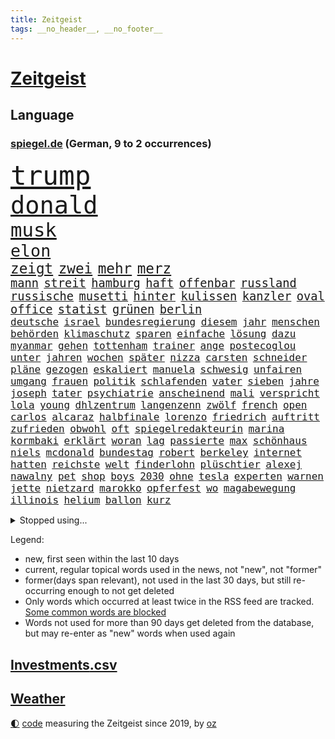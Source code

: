 ```yaml
---
title: Zeitgeist
tags: __no_header__, __no_footer__
---
```


# [Zeitgeist](https://oliz.io/zeitgeist/)

## Language

<h3><a href="https://www.spiegel.de" target="_blank">spiegel.de</a> (German, 9 to 2 occurrences)</h3>
<p style="font-family:monospace">
<span style="font-size:32pt"><a href="news_links.html#trump" class="current">trump</a></span>
<br>
<span style="font-size:29pt"><a href="news_links.html#donald" class="current">donald</a></span>
<br>
<span style="font-size:23pt"><a href="news_links.html#musk" class="current">musk</a></span>
<br>
<span style="font-size:20pt"><a href="news_links.html#elon" class="current">elon</a></span>
<br>
<span style="font-size:17pt"><a href="news_links.html#zeigt" class="current">zeigt</a></span>
<span style="font-size:17pt"><a href="news_links.html#zwei" class="current">zwei</a></span>
<span style="font-size:17pt"><a href="news_links.html#mehr" class="current">mehr</a></span>
<span style="font-size:17pt"><a href="news_links.html#merz" class="current">merz</a></span>
<br>
<span style="font-size:14pt"><a href="news_links.html#mann" class="current">mann</a></span>
<span style="font-size:14pt"><a href="news_links.html#streit" class="current">streit</a></span>
<span style="font-size:14pt"><a href="news_links.html#hamburg" class="current">hamburg</a></span>
<span style="font-size:14pt"><a href="news_links.html#haft" class="current">haft</a></span>
<span style="font-size:14pt"><a href="news_links.html#offenbar" class="current">offenbar</a></span>
<span style="font-size:14pt"><a href="news_links.html#russland" class="current">russland</a></span>
<span style="font-size:14pt"><a href="news_links.html#russische" class="current">russische</a></span>
<span style="font-size:14pt"><a href="news_links.html#musetti" class="new">musetti</a></span>
<span style="font-size:14pt"><a href="news_links.html#hinter" class="current">hinter</a></span>
<span style="font-size:14pt"><a href="news_links.html#kulissen" class="current">kulissen</a></span>
<span style="font-size:14pt"><a href="news_links.html#kanzler" class="current">kanzler</a></span>
<span style="font-size:14pt"><a href="news_links.html#oval" class="current">oval</a></span>
<span style="font-size:14pt"><a href="news_links.html#office" class="current">office</a></span>
<span style="font-size:14pt"><a href="news_links.html#statist" class="new">statist</a></span>
<span style="font-size:14pt"><a href="news_links.html#grünen" class="current">grünen</a></span>
<span style="font-size:14pt"><a href="news_links.html#berlin" class="current">berlin</a></span>
<br>
<span style="font-size:12pt"><a href="news_links.html#deutsche" class="current">deutsche</a></span>
<span style="font-size:12pt"><a href="news_links.html#israel" class="current">israel</a></span>
<span style="font-size:12pt"><a href="news_links.html#bundesregierung" class="current">bundesregierung</a></span>
<span style="font-size:12pt"><a href="news_links.html#diesem" class="current">diesem</a></span>
<span style="font-size:12pt"><a href="news_links.html#jahr" class="current">jahr</a></span>
<span style="font-size:12pt"><a href="news_links.html#menschen" class="current">menschen</a></span>
<span style="font-size:12pt"><a href="news_links.html#behörden" class="current">behörden</a></span>
<span style="font-size:12pt"><a href="news_links.html#klimaschutz" class="current">klimaschutz</a></span>
<span style="font-size:12pt"><a href="news_links.html#sparen" class="current">sparen</a></span>
<span style="font-size:12pt"><a href="news_links.html#einfache" class="current">einfache</a></span>
<span style="font-size:12pt"><a href="news_links.html#lösung" class="current">lösung</a></span>
<span style="font-size:12pt"><a href="news_links.html#dazu" class="current">dazu</a></span>
<span style="font-size:12pt"><a href="news_links.html#myanmar" class="current">myanmar</a></span>
<span style="font-size:12pt"><a href="news_links.html#gehen" class="current">gehen</a></span>
<span style="font-size:12pt"><a href="news_links.html#tottenham" class="current">tottenham</a></span>
<span style="font-size:12pt"><a href="news_links.html#trainer" class="current">trainer</a></span>
<span style="font-size:12pt"><a href="news_links.html#ange" class="new">ange</a></span>
<span style="font-size:12pt"><a href="news_links.html#postecoglou" class="new">postecoglou</a></span>
<span style="font-size:12pt"><a href="news_links.html#unter" class="current">unter</a></span>
<span style="font-size:12pt"><a href="news_links.html#jahren" class="current">jahren</a></span>
<span style="font-size:12pt"><a href="news_links.html#wochen" class="current">wochen</a></span>
<span style="font-size:12pt"><a href="news_links.html#später" class="current">später</a></span>
<span style="font-size:12pt"><a href="news_links.html#nizza" class="new">nizza</a></span>
<span style="font-size:12pt"><a href="news_links.html#carsten" class="current">carsten</a></span>
<span style="font-size:12pt"><a href="news_links.html#schneider" class="current">schneider</a></span>
<span style="font-size:12pt"><a href="news_links.html#pläne" class="current">pläne</a></span>
<span style="font-size:12pt"><a href="news_links.html#gezogen" class="current">gezogen</a></span>
<span style="font-size:12pt"><a href="news_links.html#eskaliert" class="current">eskaliert</a></span>
<span style="font-size:12pt"><a href="news_links.html#manuela" class="current">manuela</a></span>
<span style="font-size:12pt"><a href="news_links.html#schwesig" class="current">schwesig</a></span>
<span style="font-size:12pt"><a href="news_links.html#unfairen" class="new">unfairen</a></span>
<span style="font-size:12pt"><a href="news_links.html#umgang" class="current">umgang</a></span>
<span style="font-size:12pt"><a href="news_links.html#frauen" class="current">frauen</a></span>
<span style="font-size:12pt"><a href="news_links.html#politik" class="current">politik</a></span>
<span style="font-size:12pt"><a href="news_links.html#schlafenden" class="new">schlafenden</a></span>
<span style="font-size:12pt"><a href="news_links.html#vater" class="current">vater</a></span>
<span style="font-size:12pt"><a href="news_links.html#sieben" class="current">sieben</a></span>
<span style="font-size:12pt"><a href="news_links.html#jahre" class="current">jahre</a></span>
<span style="font-size:12pt"><a href="news_links.html#joseph" class="current">joseph</a></span>
<span style="font-size:12pt"><a href="news_links.html#tater" class="current">tater</a></span>
<span style="font-size:12pt"><a href="news_links.html#psychiatrie" class="current">psychiatrie</a></span>
<span style="font-size:12pt"><a href="news_links.html#anscheinend" class="current">anscheinend</a></span>
<span style="font-size:12pt"><a href="news_links.html#mali" class="new">mali</a></span>
<span style="font-size:12pt"><a href="news_links.html#verspricht" class="current">verspricht</a></span>
<span style="font-size:12pt"><a href="news_links.html#lola" class="current">lola</a></span>
<span style="font-size:12pt"><a href="news_links.html#young" class="current">young</a></span>
<span style="font-size:12pt"><a href="news_links.html#dhlzentrum" class="new">dhlzentrum</a></span>
<span style="font-size:12pt"><a href="news_links.html#langenzenn" class="new">langenzenn</a></span>
<span style="font-size:12pt"><a href="news_links.html#zwölf" class="current">zwölf</a></span>
<span style="font-size:12pt"><a href="news_links.html#french" class="current">french</a></span>
<span style="font-size:12pt"><a href="news_links.html#open" class="current">open</a></span>
<span style="font-size:12pt"><a href="news_links.html#carlos" class="current">carlos</a></span>
<span style="font-size:12pt"><a href="news_links.html#alcaraz" class="current">alcaraz</a></span>
<span style="font-size:12pt"><a href="news_links.html#halbfinale" class="current">halbfinale</a></span>
<span style="font-size:12pt"><a href="news_links.html#lorenzo" class="current">lorenzo</a></span>
<span style="font-size:12pt"><a href="news_links.html#friedrich" class="current">friedrich</a></span>
<span style="font-size:12pt"><a href="news_links.html#auftritt" class="current">auftritt</a></span>
<span style="font-size:12pt"><a href="news_links.html#zufrieden" class="current">zufrieden</a></span>
<span style="font-size:12pt"><a href="news_links.html#obwohl" class="current">obwohl</a></span>
<span style="font-size:12pt"><a href="news_links.html#oft" class="current">oft</a></span>
<span style="font-size:12pt"><a href="news_links.html#spiegelredakteurin" class="current">spiegelredakteurin</a></span>
<span style="font-size:12pt"><a href="news_links.html#marina" class="new">marina</a></span>
<span style="font-size:12pt"><a href="news_links.html#kormbaki" class="new">kormbaki</a></span>
<span style="font-size:12pt"><a href="news_links.html#erklärt" class="current">erklärt</a></span>
<span style="font-size:12pt"><a href="news_links.html#woran" class="current">woran</a></span>
<span style="font-size:12pt"><a href="news_links.html#lag" class="current">lag</a></span>
<span style="font-size:12pt"><a href="news_links.html#passierte" class="current">passierte</a></span>
<span style="font-size:12pt"><a href="news_links.html#max" class="current">max</a></span>
<span style="font-size:12pt"><a href="news_links.html#schönhaus" class="new">schönhaus</a></span>
<span style="font-size:12pt"><a href="news_links.html#niels" class="new">niels</a></span>
<span style="font-size:12pt"><a href="news_links.html#mcdonald" class="new">mcdonald</a></span>
<span style="font-size:12pt"><a href="news_links.html#bundestag" class="current">bundestag</a></span>
<span style="font-size:12pt"><a href="news_links.html#robert" class="current">robert</a></span>
<span style="font-size:12pt"><a href="news_links.html#berkeley" class="current">berkeley</a></span>
<span style="font-size:12pt"><a href="news_links.html#internet" class="current">internet</a></span>
<span style="font-size:12pt"><a href="news_links.html#hatten" class="current">hatten</a></span>
<span style="font-size:12pt"><a href="news_links.html#reichste" class="current">reichste</a></span>
<span style="font-size:12pt"><a href="news_links.html#welt" class="current">welt</a></span>
<span style="font-size:12pt"><a href="news_links.html#finderlohn" class="new">finderlohn</a></span>
<span style="font-size:12pt"><a href="news_links.html#plüschtier" class="new">plüschtier</a></span>
<span style="font-size:12pt"><a href="news_links.html#alexej" class="current">alexej</a></span>
<span style="font-size:12pt"><a href="news_links.html#nawalny" class="current">nawalny</a></span>
<span style="font-size:12pt"><a href="news_links.html#pet" class="current">pet</a></span>
<span style="font-size:12pt"><a href="news_links.html#shop" class="current">shop</a></span>
<span style="font-size:12pt"><a href="news_links.html#boys" class="current">boys</a></span>
<span style="font-size:12pt"><a href="news_links.html#2030" class="current">2030</a></span>
<span style="font-size:12pt"><a href="news_links.html#ohne" class="current">ohne</a></span>
<span style="font-size:12pt"><a href="news_links.html#tesla" class="current">tesla</a></span>
<span style="font-size:12pt"><a href="news_links.html#experten" class="current">experten</a></span>
<span style="font-size:12pt"><a href="news_links.html#warnen" class="current">warnen</a></span>
<span style="font-size:12pt"><a href="news_links.html#jette" class="current">jette</a></span>
<span style="font-size:12pt"><a href="news_links.html#nietzard" class="current">nietzard</a></span>
<span style="font-size:12pt"><a href="news_links.html#marokko" class="new">marokko</a></span>
<span style="font-size:12pt"><a href="news_links.html#opferfest" class="new">opferfest</a></span>
<span style="font-size:12pt"><a href="news_links.html#wo" class="current">wo</a></span>
<span style="font-size:12pt"><a href="news_links.html#magabewegung" class="new">magabewegung</a></span>
<span style="font-size:12pt"><a href="news_links.html#illinois" class="current">illinois</a></span>
<span style="font-size:12pt"><a href="news_links.html#helium" class="new">helium</a></span>
<span style="font-size:12pt"><a href="news_links.html#ballon" class="new">ballon</a></span>
<span style="font-size:12pt"><a href="news_links.html#kurz" class="current">kurz</a></span>
</p>
<details>
<summary>Stopped using...</summary>
<p class="former" style="font-size:12pt">
also(1688) geliefert(1688) gas(1687) identifiziert(1687) kurzfristig(1687) zeugen(1687) 2016(1686) fühlt(1686) reformen(1686) reihe(1686) rest(1686) unterstützen(1686) fliegen(1685) hinaus(1685) hinterlassen(1685) jedem(1685) skandal(1685) smartphone(1685) abstimmen(1684) küste(1684) signal(1684) zeitweise(1684) heftig(1683) präsentieren(1683) solidarität(1683) 6(1682) enorm(1682) entwickelt(1682) krank(1682) schnelle(1682) 75(1681) aufsehen(1681) boot(1681) gerettet(1681) philippinen(1681) regen(1681) trend(1681) verschiedene(1681) aufgerufen(1680) flüge(1680) gefährlicher(1680) kommission(1680) remis(1680) stoßen(1680) verschiebt(1680) versorgt(1680) 35(1679) folgte(1679) paul(1679) profitiert(1679) vergewaltigt(1679) düsseldorf(1678) kleiner(1678) länge(1678) längere(1678) tests(1678) veranstalter(1678) verlust(1678) außer(1677) beschimpft(1677) erschüttert(1677) veranstaltung(1677) still(1676) 32(1675) begründung(1675) demonstrationen(1675) körperverletzung(1675) schien(1675) thüringen(1675) afrika(1674) nahezu(1674) philipp(1674) schwierigkeiten(1674) blieben(1673) 45(1672) zinsen(1672) alarmiert(1671) gering(1671) schauen(1671) see(1671) demokratische(1670) gründen(1670) jüngere(1670) siegen(1670) tür(1670) zugelassen(1670) ii(1669) italienischen(1669) schicken(1668) vw(1666) vieles(1664) warm(1664) cduchef(1662) pkw(1662) bundesgerichtshof(1661) aussehen(1659) insassen(1657) sichert(1657) politikerin(1656) informiert(1655) abstieg(1653) bangen(1653) gelandet(1650) retter(1650) schützt(1649) möglichkeiten(1648) hinweis(1646) provoziert(1646) geborgen(1644) staatlichen(1642) sammeln(1629) teuren(1629) drohne(1626) rache(1619) investor(1514) politikern(1513) krieges(1464) spiegelreporter(1448) fachkräftemangel(1433) zugestimmt(1403) cup(1401) ausgefallen(1390) 700(1373) mike(1355) haushalt(1353) fachkräfte(1315) volksverhetzung(1300) gestört(1282) militärischen(1279) innenministerin(1259) verabschieden(1252) faeser(1245) nancy(1245) weiten(1234) schwieriger(1218) emotionalen(1205) afrikanischen(1199) flughäfen(1198) aufhören(1189) flüchten(1149) ausstieg(1138) sylt(1090) joshua(1079) sprung(1070) thüringens(1060) landwirtschaft(1038) notruf(1020) durchs(1018) island(1017) franz(994) yorker(986) männliche(945) steigern(898) vulkan(882) mag(880) überschritten(880) gegründet(866) fahnder(865) panik(828) cartoons(819) wahlsieger(819) attackieren(815) gala(812) gedanken(809) rio(806) anlagen(798) chappatte(798) plaßmann(798) stuttmann(798) beeinflussen(791) miami(791) optionen(787) genaue(783) umsetzen(781) glas(777) court(746) spaniens(739) genießen(736) ereignis(734) pilot(734) iphones(729) beruft(725) bekennt(718) zahlungen(708) budget(706) unterschied(706) überlegen(698) rechtsruck(696) benachteiligt(683) vormittag(677) desaster(671) froh(658) gedreht(653) torwart(653) stoppte(649) dauerte(640) ausnahmezustand(639) fraktion(636) betrogen(635) sperre(630) goldenen(625) uswahl(617) verspottet(609) ausbruch(607) kimmich(605) belästigt(602) expertin(591) taugen(588) 85(586) kritischen(579) beteiligung(570) bestätigte(568) damaskus(563) demonstration(563) abschiebung(554) häftlinge(553) beyoncé(552) perry(550) einschnitte(546) gestritten(537) verspätung(531) stuttgarter(526) gesichter(522) dubai(520) befand(518) offensichtlich(518) unwahrscheinlich(518) grundgesetz(515) zeitalter(514) grande(512) umfangreiche(503) behandlung(502) ordentlich(499) rammte(498) cdu/csu(495) anthony(494) audi(492) schritten(491) wunder(481) ausgang(480) piloten(480) dreharbeiten(479) lily(477) satelliten(475) zweieinhalb(474) sophie(467) anforderungen(465) macher(465) pferd(460) minderjährigen(459) verbringen(456) solches(453) fragte(451) mallorca(449) falschinformationen(447) klette(447) sitze(447) auslöser(445) rihanna(444) jenseits(442) rechtslage(442) märkte(433) alec(430) baldwin(430) fehlern(430) vertritt(430) indirekt(427) internen(426) plastik(425) vizepräsident(424) fastfoodkette(421) jeff(421) pogačar(421) tadej(421) koch(420) flüchtlingen(418) boss(416) bekannter(413) messen(413) parlaments(409) leidenschaft(408) ursachen(408) unseres(407) 44(403) unzulässig(399) zahlreicher(399) handwerk(394) loben(389) vorstellung(389) normalität(388) parteispitze(387) erdgas(382) besuchte(381) jessica(381) amtsträger(377) polarisiert(371) arbeitslosigkeit(369) besitzt(367) ego(366) beirut(363) stiegen(358) palästinensern(356) grand(355) regierungspartei(352) robin(352) dresdner(351) reynolds(348) glaubte(346) lügt(345) kollegin(344) anfangs(343) jubelt(338) seltenen(333) gefangen(332) jemandem(332) verstärken(331) kamala(330) arabische(329) bewahrt(327) vermummte(326) wachsende(325) brat(323) feuert(323) homeoffice(318) stabilität(318) verfehlt(315) vergewaltigte(315) ran(312) café(311) oberfläche(311) indiens(310) anruf(308) lebenden(307) zerstörten(307) neudelhi(305) zugunsten(304) überprüft(304) zweijähriger(301) abbrechen(300) regierungsbildung(300) schwach(298) grafiken(297) tanzte(295) zukommt(294) elbe(292) potenzielle(292) sparprogramm(291) dir(289) änderung(289) vertretern(288) kürzungen(286) mittag(285) buchen(283) frontal(283) klappen(283) vermächtnis(283) brandanschlägen(282) riese(281) sitzung(281) reichlich(280) venezuelas(280) karlsruher(278) status(278) 2028(277) unabhängigkeit(277) konjunkturflaute(275) japans(273) senden(273) verlusten(271) entlassungen(270) satiriker(269) berufliche(268) filialen(266) daniela(265) ozempic(265) nick(264) portugals(264) parallelen(262) rohstoffen(259) 007(258) trost(257) container(256) gebraucht(255) stromversorgung(255) angeschossen(253) zuständig(253) 94(251) doku(251) bruchteil(250) wolfsburger(248) aleksandar(247) festgehalten(247) thriller(247) energiepreise(245) gescheiterten(244) recherchen(243) einkaufen(242) verfassung(241) weshalb(240) ausgerichtet(239) annäherung(238) februar(238) eingeliefert(237) manipuliert(237) quarterback(237) räumte(237) spö(236) udo(236) ehre(235) beschossen(232) lkwfahrer(232) söhne(232) bezos(230) aston(229) minderheit(229) fluten(228) night(228) diktators(227) frische(226) einmischung(224) flugobjekte(224) generationen(221) umdenken(220) fortuna(218) option(218) t(217) aussterben(214) sam(214) fragt(213) armen(211) panikattacken(209) seltsames(209) identifizieren(208) ukrainepolitik(207) gerd(205) meteorologen(201) veranlasste(201) gemeinsamer(200) unfällen(199) designierten(198) mussolini(196) titelgewinn(196) 72(195) ausstellung(194) odessa(194) ausländischer(193) gesänge(192) schachwelt(192) lakers(191) personalien(191) chatbot(188) ungebremst(188) runden(187) bürgerkriegsland(186) lucas(186) trumpberater(186) verstanden(185) smartwatch(183) kaiserslautern(182) kommissarin(182) fähre(181) sexismus(181) bangt(180) postet(180) vermuten(180) antritt(179) elektronische(179) demontiert(178) feministische(178) gefahndet(178) satt(178) potenziellen(177) betreuung(175) wiese(175) australiens(174) behandeln(174) uskongress(174) zwingen(173) kurioses(172) männlichen(172) rituale(172) vorsorgen(172) getrübt(169) patientenakte(169) arbeitsgericht(168) erinnerte(168) janeiro(168) wertvoll(168) gewinnerin(167) altkanzlerin(166) kassen(166) ministerien(166) slalom(165) disziplin(164) accounts(163) millionenhöhe(163) säuglinge(163) mobilen(162) regierenden(161) wohlhabenden(161) würdig(161) preisunterschied(160) 250000(159) tränengas(158) sage(157) spielraum(157) verzicht(157) 116(156) toxische(156) mandat(155) günstiges(154) unterfranken(154) wissenschaftlern(154) äußeres(154) üppig(154) reallöhne(153) rücklagen(153) zueinander(153) strich(152) erinnerungslücken(151) ordnung(151) pfefferspray(151) radikaler(151) sbahn(151) stille(151) bußgelder(150) fehlten(150) nachnamen(150) stollen(150) zurückgegeben(150) aufständische(149) kollidierte(149) kriegsrecht(149) mineralien(149) sukyeol(149) yoon(149) bedeckt(148) schwerem(148) unabhängig(148) überraschungen(148) abwarten(147) mache(146) pflegekraft(146) ungewisse(146) chaotische(145) abschneiden(144) katy(144) venezolanische(144) elektronischen(142) gesundheitssystem(141) topform(141) traumtor(141) griffen(139) halbinsel(139) kapitulation(139) rennfahrers(139) ämter(139) pfarrer(138) fürchteten(137) gegenspieler(137) 32jährige(134) abzocke(134) eupolitiker(134) geleitet(134) rücksicht(134) sehnen(133) bewegte(132) charli(132) xcx(132) kauflaune(131) bewaffneten(130) flugzeugabsturz(130) meiden(130) dicken(129) wohnort(129) baubranche(128) einführung(128) republikanische(128) traumata(128) angezogen(126) dončić(126) freistellung(126) luka(126) supermarktkasse(126) umlauf(126) urheber(126) veränderte(126) bluttat(125) diverse(125) kapern(125) selbstversuch(125) besitzern(124) wochenlangem(123) bestens(122) paypal(122) sicherheitsvorkehrungen(122) spdmann(122) versöhnlich(122) votiert(122) vučić(122) bedauert(121) gentleman(120) stromkosten(120) vornamen(120) eifel(119) gewohnheiten(118) spanischer(118) stellvertreter(118) thüringischen(118) veränderungen(118) abgenickt(117) gräueltaten(117) ältester(117) rbb(116) bombe(115) atomkraftwerk(114) inne(114) milliardenschulden(114) pulver(114) zeige(114) pakistanische(113) unglücksursache(113) chile(112) echo(112) pflegekräfte(112) republikanischen(112) zettel(112) importverbot(111) siegte(111) stört(111) auffälliger(110) sauer(110) aufbau(109) hadern(109) medwedew(109) sammelklage(109) bischof(108) chilenischen(108) dunkel(108) sogenannter(108) 34jährige(107) statistischem(107) wahlausgang(107) annexion(106) aufstiegsrennen(106) misstrauensvotum(106) notenbank(106) vorort(105) fa(104) überraschungserfolg(104) chemikalien(103) importieren(103) lea(103) vorwand(103) abbas(102) tanzt(102) fossile(101) spiels(101) user(101) dächer(100) timothy(100) wohnmobil(100) boykottiert(99) rückgängig(99) teilten(99) 1979(98) durchbricht(98) laptop(98) lng(98) flüssigerdgas(97) revolutionieren(96) gelaufen(95) barcelonas(94) durften(94) may(94) saale(94) verdanken(93) publik(92) rsf(92) massenpanik(91) theo(91) zwanziger(91) adactest(90) managerin(90) out(90) verschlanken(90) arbeitslosen(89) befund(89) billigware(89) entscheidender(89) marktlücke(89) niro(89) usamerikanischen(89) winkel(89) zapfenstreich(89) ökonomischen(89) 70000(88) autofahren(88) klaffen(88) koalas(88) niedrigere(88) schranken(88) tu(88) unklarheit(88) überraschen(88) afdeuropaabgeordnete(87) aktuelles(87) bystron(87) ehrenpräsident(87) einfuhr(87) geschmäht(87) löscharbeiten(87) petr(87) senders(87) strikt(87) teslaaktien(87) wissenschaftliche(87) 68jährige(86) darfur(86) gläubiger(86) salvador(86) tüfteln(86) übergangspräsident(86) bündnisse(85) formstarken(85) gemälde(85) graham(85) kultursenator(85) cduparteitag(84) expertinnen(84) listet(84) gescheiterter(83) grundordnung(83) jazz(83) kernfusion(83) usaid(83) altman(82) ausreisen(82) bp(82) parasportler(82) perth(82) usrichter(82) vergleiche(82) entwickelten(81) herauszufinden(81) leichnam(81) schreiten(81) stromnetz(81) swinton(81) tilda(81) vergangenem(81) übernahmepläne(81) albanese(80) freiheitlichdemokratische(80) umzug(80) 66(79) großzügiger(79) längerer(79) notfallmaßnahme(79) personengruppe(79) saisonende(79) sowjetunion(79) beigeschmack(78) if(78) kigenerierte(78) rekonstruiert(78) tribüne(78) 86jährige(77) berges(77) gesundheitlicher(77) haller(77) heino(77) unberechenbar(77) zimmermann(77) a$ap(76) austria(76) esa(76) groben(76) iberische(76) inside(76) labore(76) ladenkasse(76) negativ(76) rocky(76) usrapper(76) wachen(76) wahlbeteiligung(76) crow(75) leistungen(75) sheryl(75) tschernobyl(75) zusammenhänge(75) antibiotika(74) ausgerastet(74) genugtuung(74) iranisches(74) täteropferumkehr(74) verbinden(74) alan(73) christiane(73) gestärkt(73) interessenkonflikte(73) onlinehändler(73) umwelthilfe(73) werdende(73) wählbar(73) miterlebt(72) referee(72) sozialdemokratische(72) unfreiwillig(72) wolkenkratzer(72) barbara(71) jochen(71) ärztin(71) ausrücken(70) bundesinnenministerin(70) kartenzahlungen(70) laufstegen(70) momenten(70) sbahnhof(70) unfähig(70) uralten(70) wahrscheinlichste(70) buschbrände(69) detail(69) fällig(69) gesungen(69) grafschaft(69) nordamerikas(69) produkten(69) gebunden(68) hein(68) kooperieren(68) turbulenzen(68) verarscht(68) beratungen(67) missachtet(67) trainern(67) unschuld(67) wahlkreis(67) gehackt(66) skype(66) unterzeichnen(66) helfern(65) leopardenmuster(65) libanesischen(65) schlupfloch(65) tvinterview(65) weißer(65) amtsmissbrauchs(64) benötige(64) grenzwerte(64) hildesheim(64) spirit(64) umgesiedelt(64) verkam(64) kellerduell(63) radtour(63) waldbrand(63) rohstoffabkommen(62) sbahnsurfen(62) teuerungsrate(62) begehren(61) bestrebungen(61) dsv(61) eskapaden(61) gegnerische(61) kommentaren(61) löhnen(61) regierungsbündnis(61) rütteln(61) baerbocks(60) behördenchef(60) benito(60) diplomatischer(60) gerätselt(60) gewinnrückgang(60) nutzten(60) pay(60) liberal(59) steuerbehörde(59) tschentscher(59) fred(58) gagas(58) handelsminister(58) neil(58) verpflichtungen(58) verstummt(58) ökologischen(58) benannt(57) crystal(57) eautohersteller(57) fußballkarriere(57) palace(57) starkregen(57) wahlrecht(57) ackerland(56) atemnot(56) batic(56) eiskellermord(56) installiert(56) meeres(56) psychotherapeutin(56) schrott(56) teufel(56) umweltorganisationen(56) abschalten(55) amokfahrt(55) anndorit(55) brisbane(55) konstantin(55) relax(55) selbstvermarktung(55) sunnitischen(55) zittert(55) bayernprofi(54) kreuzberg(54) lindenberg(54) schwärmen(54) sicherheitsbedenken(54) statistiken(54) trainerin(54) cave(53) denkmal(53) dissidenten(53) euparlament(53) grundlegend(53) morales(53) schönebeck(53) verstehe(53) wels(53) wolfsburgtrainer(53) dienstleister(52) europaminister(52) großmacht(52) handhabung(52) seinerzeit(52) abweichlern(51) events(51) feindlichen(51) ghanaische(51) poleposition(51) pässe(51) satte(51) schauspiel(51) volkszählung(51) assistenten(50) beschränkter(50) big(50) campingplätze(50) desolates(50) geistliche(50) haftung(50) mittags(50) modernster(50) monatelangen(50) angetrieben(49) drusen(49) flüchtlingsunterkunft(49) kopie(49) vormachtstellung(49) hintereinander(48) serbische(48) angestaut(47) erkelenz(47) feiertags(47) installierte(47) synagoge(47) entzogen(46) intensiven(46) judy(46) lebendig(46) abschiebehaft(45) glückliches(45) klägerin(45) nullnummer(45) programmdirektorin(45) sensiblen(45) vermisster(45) 450(44) aufgeregt(44) comingout(44) linksradikalen(44) spielzeug(44) waschen(44) brodelt(43) knast(43) mclarenpilot(43) normale(43) stade(43) einberufen(42) songwriterin(42) tennessee(42) alphonso(41) alqaida(41) davies(41) englands(41) geschieht(41) konfrontation(41) letztlich(41) ostern(41) regelverstoß(41) würdigten(41) autozulieferer(40) diebstahls(40) ernennt(40) jungs(40) leitartikel(40) sanders(40) shanghai(40) vollwaschmittel(40) waschmittel(40) bewiesen(39) bundespartei(39) bürgermeisters(39) geburtenrate(39) lauert(39) ottawa(39) perfiden(39) scholz’(39) 23jähriger(38) 61(38) amtsinhaber(38) broadwayrekord(38) geschosse(38) privatsphäre(38) regelt(38) topteams(38) dfbpräsidenten(37) dreistellige(37) elektrowende(37) erlernen(37) erreichbar(37) hessens(37) klubbesitzer(37) michigan(37) moschee(37) stich(37) stocken(37) tourismus(37) zelt(37) zerschlägt(37) bananenschalen(36) einlässt(36) feierstunde(36) geschäftsführend(36) katharina(36) lava(36) mobilfunk(36) parkplätze(36) peinlichen(36) personellen(36) südbaden(36) vorschlägen(36) feuerwehrmann(35) karrieren(35) ministerposten(35) my(35) strompreise(35) verfolger(35) 133(34) gleichermaßen(34) grenzgebiet(34) hospital(34) justizministerin(34) kindersterblichkeit(34) palma(34) trennte(34) tshirt(34) hood(33) rebellieren(33) schwachstellen(33) stadtparlament(33) valerie(33) verschiebung(33) wiedergewählt(33) durchgefallen(32) korrespondent(32) kost(32) nationalspielerinnen(32) rhein(32) schärfster(32) tische(32) verprellt(32) angeht(31) festnehmen(31) funkstille(31) klang(31) abwehrspieler(30) releasedatum(30) zeilen(30) besitzen(29) dortigen(29) inlandsgeheimdienstchef(29) korruptionsvorwürfe(29) usern(29) überschwemmt(29) überwiegend(29) bediente(28) car(28) parken(28) umweltverbände(28) zeichner(28) erkannt(27) europapokalplätzen(27) freundschaften(27) misstrauen(27) rasches(27) spieltage(27) steuerhinterziehung(27) waldes(27) espresso(26) irgendwo(26) koalitionsvertrags(26) schämen(26) abgaben(25) neuköllner(25) schwerwiegende(25) westerwald(25) zugzwang(25) datenbank(24) geisterfahrer(24) gemäß(24) kartenzahlung(24) neiman(24) portal(24) schinbetchef(24) stadiondach(24) übernahmeangebot(24) eindeutige(23) eintragen(23) norddeutsche(23) schwankungen(23) stefanie(23) blitzeinschläge(22) hörer(22) jungtiere(22) versace(22) blinde(21) boxweltmeisterin(21) darmanin(21) kiesewetter(21) nacheinander(21) näherte(21) rechtzeitiges(21) strauß(21) veruntreuung(21) wanderte(21) wohnsitz(21) 89jährige(20) argentinischen(20) einschreiten(20) fame(20) feier(20) freundinnen(20) leichtes(20) malta(20) parteiinterne(20) schlagzeile(20) abgerissen(19) ausgeräumt(19) brote(19) hindernis(19) betreuungsplatz(18) gemein(18) inkrafttreten(18) lerne(18) testet(18) weltkriegsgedenken(18) elche(17) gebaute(17) kabine(17) lieblingsgericht(17) morgan(17) emirate(16) fernost(16) jediritter(16) kerl(16) leipzigs(16) nachbarin(16) rewechef(16) steuerbefreiung(16) thüringerin(16) timing(16) ubahn(16) vergebung(16) zutiefst(16) diszipliniert(15) dünne(15) groll(15) ketten(15) quereinsteiger(15) speed(15) flüchtig(14) gullydeckel(14) jill(14) kindliche(14) liebling(14) vollstreckt(14) abschiebepraxis(13) erschweren(13) friede(13) gehirnerschütterung(13) kees(13) kurios(13) lästert(13) operative(13) papamobil(13) safe(13) wonderen(13) 1998(12) bandenmitglieder(12) beweismittel(12) kandidierte(12) schwieriges(12) spült(12) cduchefs(11) evangelischen(11)
</p>
</details>
<p>Legend:
<ul>
<li><span class="new">new</span>, first seen within the last 10 days</li>
<li><span class="current">current</span>, regular topical words used in the news, not "new", not "former"</li>
<li><span class="former">former(days span relevant)</span>, not used in the last 30 days, but still re-occurring enough to not get deleted</li>
<li>Only words which occurred at least twice in the RSS feed are tracked. <a href="language/filters.py">Some common words are blocked</a></li>
<li>Words not used for more than 90 days get deleted from the database, but may re-enter as "new" words when used again</li>
</ul>
</p>

## [Investments](investments.html)[.csv](investments.csv)

## [Weather](weather.html)

<footer>
<a href="javascript:toggleTheme()" class="nav">🌓</a>
<a href="https://github.com/ooz/zeitgeist">code</a> measuring the Zeitgeist since 2019, by <a href="https://oliz.io">oz</a>
</footer>

